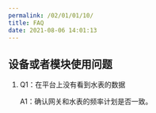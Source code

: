 ```yaml
---
permalink: /02/01/01/10/
title: FAQ
date: 2021-08-06 14:01:13
---
```


## 设备或者模块使用问题

1. Q1：在平台上没有看到水表的数据

   A1：确认网关和水表的频率计划是否一致。

